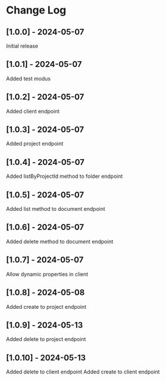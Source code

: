# Change Log

## [1.0.0] - 2024-05-07

Initial release

## [1.0.1] - 2024-05-07

Added test modus

## [1.0.2] - 2024-05-07

Added client endpoint

## [1.0.3] - 2024-05-07

Added project endpoint

## [1.0.4] - 2024-05-07

Added listByProjectId method to folder endpoint

## [1.0.5] - 2024-05-07

Added list method to document endpoint

## [1.0.6] - 2024-05-07

Added delete method to document endpoint

## [1.0.7] - 2024-05-07

Allow dynamic properties in client

## [1.0.8] - 2024-05-08

Added create to project endpoint

## [1.0.9] - 2024-05-13

Added delete to project endpoint

## [1.0.10] - 2024-05-13

Added delete to client endpoint
Added create to client endpoint
